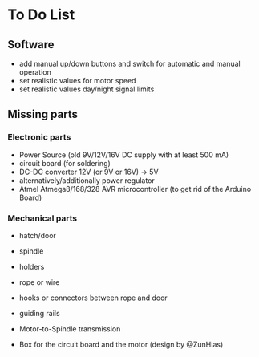 # To Do List

## Software
- add manual up/down buttons and switch for automatic and manual operation
- set realistic values for motor speed
- set realistic values day/night signal limits

## Missing parts
### Electronic parts
- Power Source (old 9V/12V/16V DC supply with at least 500 mA)
- circuit board (for soldering)
- DC-DC converter 12V (or 9V or 16V) -> 5V
- alternatively/additionally power regulator
- Atmel Atmega8/168/328 AVR microcontroller (to get rid of the Arduino Board)

### Mechanical parts
- hatch/door
- spindle
- holders
- rope or wire
- hooks or connectors between rope and door
- guiding rails
- Motor-to-Spindle transmission

- Box for the circuit board and the motor (design by @ZunHias)
